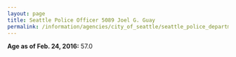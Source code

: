 ```yaml
---
layout: page
title: Seattle Police Officer 5089 Joel G. Guay
permalink: /information/agencies/city_of_seattle/seattle_police_department/copbook/5089/
---
```


**Age as of Feb. 24, 2016:** 57.0
